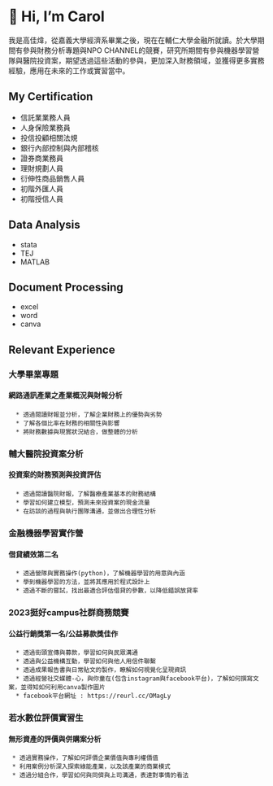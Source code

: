# 👋 Hi, I’m Carol
我是高佳煒，從嘉義大學經濟系畢業之後，現在在輔仁大學金融所就讀。於大學期間有參與財務分析專題與NPO CHANNEL的競賽，研究所期間有參與機器學習營隊與醫院投資案，期望透過這些活動的參與，更加深入財務領域，並獲得更多實務經驗，應用在未來的工作或實習當中。

## My Certification 
* 信託業業務人員
* 人身保險業務員
* 投信投顧相關法規
* 銀行內部控制與內部稽核
* 證券商業務員
* 理財規劃人員
* 衍伸性商品銷售人員
* 初階外匯人員
* 初階授信人員

## Data Analysis
* stata
* TEJ
* MATLAB

## Document Processing
* excel
* word
* canva

## Relevant Experience
  ### 大學畢業專題 <BR>
   #### 網路通訊產業之產業概況與財報分析 <BR>

      * 透過閱讀財報並分析，了解企業財務上的優勢與劣勢
      * 了解各個比率在財務的相關性與影響
      * 將財務數據與現實狀況結合，做整體的分析
      
  ### 輔大醫院投資案分析 <BR>
   #### 投資案的財務預測與投資評估 <BR>

      * 透過閱讀醫院財報，了解醫療產業基本的財務結構
      * 學習如何建立模型，預測未來投資案的現金流量
      * 在訪談的過程與執行團隊溝通，並做出合理性分析

 ### 金融機器學習實作營 <BR>
   #### 借貸績效第二名 <BR>

      * 透過營隊與實務操作(python)，了解機器學習的用意與內涵
      * 學到機器學習的方法，並將其應用於程式設計上
      * 透過不斷的嘗試，找出最適合評估借貸的參數，以降低錯誤放貸率

 ### 2023挺好campus社群商務競賽 <BR>
   #### 公益行銷獎第一名/公益募款獎佳作 <BR>

      * 透過街頭宣傳與募款，學習如何與民眾溝通
      * 透過與公益機構互動，學習如何與他人用信件聯繫
      * 透過成果報告書與日常貼文的製作，瞭解如何視覺化呈現資訊
      * 透過經營社交媒體-心，與你童在(包含instagram與facebook平台)，了解如何撰寫文案，並得知如何利用canva製作圖片
      * facebook平台網址 : https://reurl.cc/OMagLy
    
### 若水數位評價實習生
  #### 無形資產的評價與併購案分析

     * 透過實務操作，了解如何評價企業價值與專利權價值
     * 利用案例分析深入探索綠能產業，以及該產業的商業模式
     * 透過分組合作，學習如何與同儕與上司溝通，表達對事情的看法

<!---
carolkao2258/carolkao2258 is a ✨ special ✨ repository because its `README.md` (this file) appears on your GitHub profile.
You can click the Preview link to take a look at your changes.
--->
